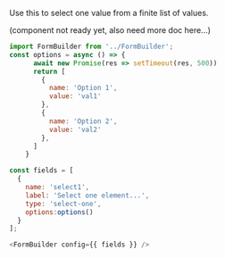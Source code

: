 Use this to select one value from a finite list of values.

(component not ready yet, also need more doc here...)

```js
import FormBuilder from '../FormBuilder';
const options = async () => {
      await new Promise(res => setTimeout(res, 500))
      return [
        {
          name: 'Option 1',
          value: 'val1'
        },
        {
          name: 'Option 2',
          value: 'val2'
        },
      ]
    }

const fields = [
  {
    name: 'select1',
    label: 'Select one element...',
    type: 'select-one',
    options:options()
  }
];

<FormBuilder config={{ fields }} />
```
